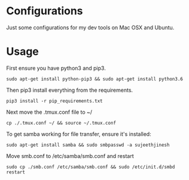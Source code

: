 # Configurations

Just some configurations for my dev tools on Mac OSX and Ubuntu.

# Usage

First ensure you have python3 and pip3.

`sudo apt-get install python-pip3 && sudo apt-get install python3.6`

Then pip3 install everything from the requirements.

`pip3 install -r pip_requirements.txt`

Next move the .tmux.conf file to ~/

`cp ./.tmux.conf ~/ && source ~/.tmux.conf`

To get samba working for file transfer, ensure it's installed:

`sudo apt-get install samba && sudo smbpasswd -a sujeethjinesh`

Move smb.conf to /etc/samba/smb.conf and restart

`sudo cp ./smb.conf /etc/samba/smb.conf && sudo /etc/init.d/smbd restart`


